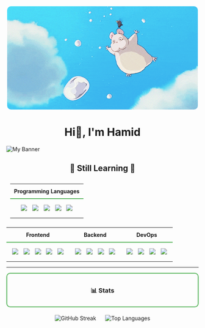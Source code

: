 <div align="center">
  <img src="giphy2.gif" style="border-radius: 10px;">
</div>

<h1 align="center" style="border-bottom: none;">Hi👋, I'm Hamid</h1>

![My Banner](./assets/banner.gif)



<h2 align="center">🚀 Still Learning 🚀</h2>

<!-- Centered Programming Languages Section -->
<table align="center" style="border-collapse: collapse; padding: 10px;">
  <tr align="center">
    <th style="padding: 10px; border-bottom: 2px solid #4CAF50;">Programming Languages</th>
  </tr>
  <tr align="center">
    <td align="center" style="padding: 10px;">
      <img src="https://img.shields.io/badge/javascript-%23323330.svg?style=flat&logo=javascript&logoColor=%23F7DF1E" style="margin: 5px;"/>
      <img src="https://img.shields.io/badge/go-%2300ADD8.svg?style=flat&logo=go&logoColor=white" style="margin: 5px;"/>
      <img src="https://img.shields.io/badge/C%2B%2B-%2300599C.svg?style=flat&logo=c%2B%2B&logoColor=white" style="margin: 5px;"/>
      <img src="https://img.shields.io/badge/python-3670A0?style=flat&logo=python&logoColor=ffdd54" style="margin: 5px;"/>
      <img src="https://img.shields.io/badge/typescript-%23007ACC.svg?style=flat&logo=typescript&logoColor=white" style="margin: 5px;"/>
    </td>
  </tr>
</table>

<!-- Skill Table -->
<table style="border-collapse: collapse; width: 100%;">
  <tr>
    <th style="border-bottom: 2px solid #4CAF50; padding: 10px;">Frontend</th>
    <th style="border-bottom: 2px solid #4CAF50; padding: 10px;">Backend</th>
    <th style="border-bottom: 2px solid #4CAF50; padding: 10px;">DevOps</th>
  </tr>
  <tr>
    <td align="center" style="padding: 10px;">
      <img src="https://img.shields.io/badge/react-%2320232a.svg?style=flat&logo=react&logoColor=%2361DAFB" style="margin: 5px;"/>
      <img src="https://img.shields.io/badge/html5-%23E34F26.svg?style=flat&logo=html5&logoColor=white" style="margin: 5px;"/>
      <img src="https://img.shields.io/badge/css3-%231572B6.svg?style=flat&logo=css3&logoColor=white" style="margin: 5px;"/>
      <img src="https://img.shields.io/badge/javascript-%23323330.svg?style=flat&logo=javascript&logoColor=%23F7DF1E" style="margin: 5px;"/>
      <img src="https://img.shields.io/badge/laravel-%23FF2D20.svg?style=flat&logo=laravel&logoColor=white" style="margin: 5px;"/>
    </td>
    <td align="center" style="padding: 10px;">
      <img src="https://img.shields.io/badge/MongoDB-%234ea94b.svg?style=flat&logo=mongodb&logoColor=white" style="margin: 5px;"/>
      <img src="https://img.shields.io/badge/node.js-6DA55F?style=flat&logo=node.js&logoColor=white" style="margin: 5px;"/>
      <img src="https://img.shields.io/badge/python-3670A0?style=flat&logo=python&logoColor=ffdd54" style="margin: 5px;"/>
      <img src="https://img.shields.io/badge/JavaScript-%23F7DF1E.svg?style=flat&logo=javascript&logoColor=black" style="margin: 5px;"/>
    </td>
    <td align="center" style="padding: 10px;">
      <img src="https://img.shields.io/badge/docker-%230db7ed.svg?style=flat&logo=docker&logoColor=white" style="margin: 5px;"/>
      <img src="https://img.shields.io/badge/kubernetes-%23326ce5.svg?style=flat&logo=kubernetes&logoColor=white" style="margin: 5px;"/>
      <img src="https://img.shields.io/badge/GoogleCloud-%234285F4.svg?style=flat&logo=google-cloud&logoColor=white" style="margin: 5px;"/>
      <img src="https://img.shields.io/badge/tensorflow-%23FF6F00.svg?style=flat&logo=tensorflow&logoColor=white" style="margin: 5px;"/>
    </td>
  </tr>
</table>

---

<!-- Stats Section -->
<div align="center" style="border: 2px solid #4CAF50; padding: 10px; margin-bottom: 10px; border-radius: 10px;">
  <h3>📊 Stats</h3>
</div>

<div align="center">
  <img src="https://github-readme-streak-stats.herokuapp.com/?user=Hamid&theme=transparent&hide_border=true" alt="GitHub Streak" style="margin: 10px;"/>
  <img src="https://github-readme-stats.vercel.app/api/top-langs/?username=Hamid&theme=transparent&hide_border=true&include_all_commits=false&count_private=true&layout=compact" alt="Top Languages" style="margin: 10px;"/>
</div>
